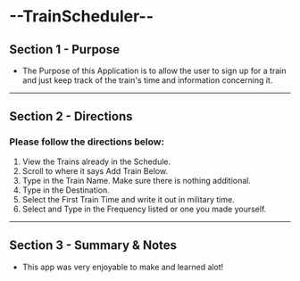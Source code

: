 # --TrainScheduler--

## Section 1 - Purpose

- The Purpose of this Application is to allow the user to sign up for a train and just keep track of the train's time and information concerning it.

---

## Section 2 - Directions

### Please follow the directions below:

1. View the Trains already in the Schedule.
2. Scroll to where it says Add Train Below. 
3. Type in the Train Name. Make sure there is nothing additional. 
4. Type in the Destination. 
5. Select the First Train Time and write it out in military time. 
6. Select and Type in the Frequency listed or one you made yourself. 

---

## Section 3 - Summary & Notes

- This app was very enjoyable to make and learned alot! 